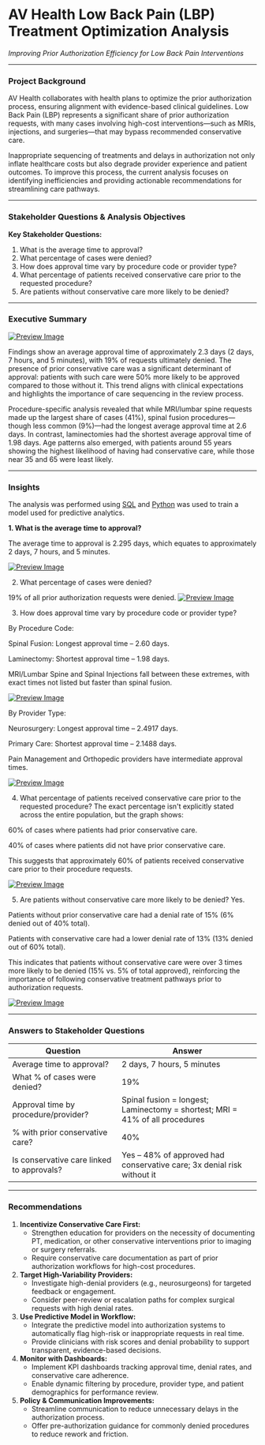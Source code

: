# AV Health Low Back Pain (LBP) Treatment Optimization Analysis

*Improving Prior Authorization Efficiency for Low Back Pain Interventions*

---

### **Project Background**

AV Health collaborates with health plans to optimize the prior authorization process, ensuring alignment with evidence-based clinical guidelines. Low Back Pain (LBP) represents a significant share of prior authorization requests, with many cases involving high-cost interventions—such as MRIs, injections, and surgeries—that may bypass recommended conservative care.

Inappropriate sequencing of treatments and delays in authorization not only inflate healthcare costs but also degrade provider experience and patient outcomes. To improve this process, the current analysis focuses on identifying inefficiencies and providing actionable recommendations for streamlining care pathways.

---

### **Stakeholder Questions & Analysis Objectives**

**Key Stakeholder Questions:**

1. What is the average time to approval?
2. What percentage of cases were denied?
3. How does approval time vary by procedure code or provider type?
4. What percentage of patients received conservative care prior to the requested procedure?
5. Are patients without conservative care more likely to be denied?

---

### **Executive Summary**

[![Preview Image](https://github.com/TiffanyNwanne/AV-Health-Low-Back-Pain-LBP-Utilization-Analysis/blob/main/Dashboard.png)](https://github.com/TiffanyNwanne/AV-Health-Low-Back-Pain-LBP-Utilization-Analysis/blob/main/Dashboard.png)

Findings show an average approval time of approximately 2.3 days (2 days, 7 hours, and 5 minutes), with 19% of requests ultimately denied. The presence of prior conservative care was a significant determinant of approval: patients with such care were 50% more likely to be approved compared to those without it. This trend aligns with clinical expectations and highlights the importance of care sequencing in the review process.

Procedure-specific analysis revealed that while MRI/lumbar spine requests made up the largest share of cases (41%), spinal fusion procedures—though less common (9%)—had the longest average approval time at 2.6 days. In contrast, laminectomies had the shortest average approval time of 1.98 days. Age patterns also emerged, with patients around 55 years showing the highest likelihood of having had conservative care, while those near 35 and 65 were least likely.


---

### Insights
The analysis was performed using [SQL](https://github.com/TiffanyNwanne/AV-Health-Low-Back-Pain-LBP-Utilization-Analysis/blob/main/Patient%20Request%20Queries.sql) and [Python](https://github.com/TiffanyNwanne/AV-Health-Low-Back-Pain-LBP-Utilization-Analysis/blob/main/Machine%20Learning.ipynb) was used to train a model used for predictive analytics.


**1. What is the average time to approval?**

The average time to approval is 2.295 days, which equates to approximately 2 days, 7 hours, and 5 minutes.

[![Preview Image](https://github.com/TiffanyNwanne/AV-Health-Low-Back-Pain-LBP-Treatment-Optimization-Analysis/blob/main/images/1.png)](https://github.com/TiffanyNwanne/AV-Health-Low-Back-Pain-LBP-Treatment-Optimization-Analysis/blob/main/images/1.png)


2. What percentage of cases were denied?

19% of all prior authorization requests were denied.
[![Preview Image](https://github.com/TiffanyNwanne/AV-Health-Low-Back-Pain-LBP-Treatment-Optimization-Analysis/blob/main/images/2.png)](https://github.com/TiffanyNwanne/AV-Health-Low-Back-Pain-LBP-Treatment-Optimization-Analysis/blob/main/images/2.png)

3. How does approval time vary by procedure code or provider type?

By Procedure Code:

Spinal Fusion: Longest approval time – 2.60 days.

Laminectomy: Shortest approval time – 1.98 days.

MRI/Lumbar Spine and Spinal Injections fall between these extremes, with exact times not listed but faster than spinal fusion.

[![Preview Image](https://github.com/TiffanyNwanne/AV-Health-Low-Back-Pain-LBP-Treatment-Optimization-Analysis/blob/main/images/3.png)](https://github.com/TiffanyNwanne/AV-Health-Low-Back-Pain-LBP-Treatment-Optimization-Analysis/blob/main/images/3.png)


By Provider Type:

Neurosurgery: Longest approval time – 2.4917 days.

Primary Care: Shortest approval time – 2.1488 days.

Pain Management and Orthopedic providers have intermediate approval times.

[![Preview Image](https://github.com/TiffanyNwanne/AV-Health-Low-Back-Pain-LBP-Treatment-Optimization-Analysis/blob/main/images/3b.png)](https://github.com/TiffanyNwanne/AV-Health-Low-Back-Pain-LBP-Treatment-Optimization-Analysis/blob/main/images/3b.png)

4. What percentage of patients received conservative care prior to the requested procedure?
The exact percentage isn't explicitly stated across the entire population, but the graph shows:

60% of cases where patients had prior conservative care.

40% of cases where patients did not have prior conservative care.

This suggests that approximately 60% of patients received conservative care prior to their procedure requests.

[![Preview Image](https://github.com/TiffanyNwanne/AV-Health-Low-Back-Pain-LBP-Treatment-Optimization-Analysis/blob/main/images/4.png)](https://github.com/TiffanyNwanne/AV-Health-Low-Back-Pain-LBP-Treatment-Optimization-Analysis/blob/main/images/4.png)

5. Are patients without conservative care more likely to be denied?
Yes.

Patients without prior conservative care had a denial rate of 15% (6% denied out of 40% total).

Patients with conservative care had a lower denial rate of 13% (13% denied out of 60% total).

This indicates that patients without conservative care were over 3 times more likely to be denied (15% vs. 5% of total approved), reinforcing the importance of following conservative treatment pathways prior to authorization requests.

[![Preview Image](https://github.com/TiffanyNwanne/AV-Health-Low-Back-Pain-LBP-Treatment-Optimization-Analysis/blob/main/images/5.png)](https://github.com/TiffanyNwanne/AV-Health-Low-Back-Pain-LBP-Treatment-Optimization-Analysis/blob/main/images/5.png)



---

### **Answers to Stakeholder Questions**

| **Question** | **Answer** |
| --- | --- |
| Average time to approval? | 2 days, 7 hours, 5 minutes |
| What % of cases were denied? | 19% |
| Approval time by procedure/provider? | Spinal fusion = longest; Laminectomy = shortest; MRI = 41% of all procedures |
| % with prior conservative care? | 40% |
| Is conservative care linked to approvals? | Yes – 48% of approved had conservative care; 3x denial risk without it |


---

### **Recommendations**

1. **Incentivize Conservative Care First:**
    - Strengthen education for providers on the necessity of documenting PT, medication, or other conservative interventions prior to imaging or surgery referrals.
    - Require conservative care documentation as part of prior authorization workflows for high-cost procedures.
2. **Target High-Variability Providers:**
    - Investigate high-denial providers (e.g., neurosurgeons) for targeted feedback or engagement.
    - Consider peer-review or escalation paths for complex surgical requests with high denial rates.
3. **Use Predictive Model in Workflow:**
    - Integrate the predictive model into authorization systems to automatically flag high-risk or inappropriate requests in real time.
    - Provide clinicians with risk scores and denial probability to support transparent, evidence-based decisions.
4. **Monitor with Dashboards:**
    - Implement KPI dashboards tracking approval time, denial rates, and conservative care adherence.
    - Enable dynamic filtering by procedure, provider type, and patient demographics for performance review.
5. **Policy & Communication Improvements:**
    - Streamline communication to reduce unnecessary delays in the authorization process.
    - Offer pre-authorization guidance for commonly denied procedures to reduce rework and friction.
